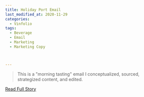 ```yaml
---
title: Holiday Port Email
last_modified_at: 2020-11-29
categories:
  - Vinfolio
tags:
  - Beverage
  - Email
  - Marketing
  - Marketing Copy



---
```


> This is a "morning tasting" email I conceptualized, sourced, strategized content, and edited.

<a href="http://links.vinfolio.com/e/evib?_t=414f72b8e11b4850bb66506e2c10eaa1&_m=467693f52e004a3eb3717b089ba01e39&_e=hu2wXH7NtCiLUxFuz6bg1ylyteKE8LEpTFXK6ZQNprEbneA7PBnnckffgV8MgVpOl3bJvHOnHtmuKLgjgByfTML4NK4Xn1_vTXvff-8f24HdPDmUCKrcSHrgN9FuBunC" target="_blank">Read Full Story</a>

